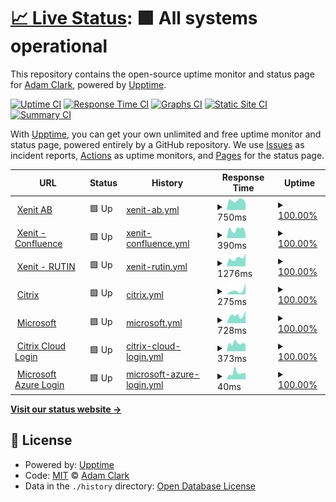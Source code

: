 # [📈 Live Status](https://madakralc.github.io/upptime): <!--live status--> **🟩 All systems operational**

This repository contains the open-source uptime monitor and status page for [Adam Clark](molnet.io), powered by [Upptime](https://github.com/upptime/upptime).

[![Uptime CI](https://github.com/madakralc/upptime/workflows/Uptime%20CI/badge.svg)](https://github.com/madakralc/upptime/actions?query=workflow%3A%22Uptime+CI%22)
[![Response Time CI](https://github.com/madakralc/upptime/workflows/Response%20Time%20CI/badge.svg)](https://github.com/madakralc/upptime/actions?query=workflow%3A%22Response+Time+CI%22)
[![Graphs CI](https://github.com/madakralc/upptime/workflows/Graphs%20CI/badge.svg)](https://github.com/madakralc/upptime/actions?query=workflow%3A%22Graphs+CI%22)
[![Static Site CI](https://github.com/madakralc/upptime/workflows/Static%20Site%20CI/badge.svg)](https://github.com/madakralc/upptime/actions?query=workflow%3A%22Static+Site+CI%22)
[![Summary CI](https://github.com/madakralc/upptime/workflows/Summary%20CI/badge.svg)](https://github.com/madakralc/upptime/actions?query=workflow%3A%22Summary+CI%22)

With [Upptime](https://upptime.js.org), you can get your own unlimited and free uptime monitor and status page, powered entirely by a GitHub repository. We use [Issues](https://github.com/madakralc/upptime/issues) as incident reports, [Actions](https://github.com/madakralc/upptime/actions) as uptime monitors, and [Pages](https://madakralc.github.io/upptime) for the status page.

<!--start: status pages-->
<!-- This summary is generated by Upptime (https://github.com/upptime/upptime) -->
<!-- Do not edit this manually, your changes will be overwritten -->
<!-- prettier-ignore -->
| URL | Status | History | Response Time | Uptime |
| --- | ------ | ------- | ------------- | ------ |
| <img alt="" src="https://icons.duckduckgo.com/ip3/xenit.se.ico" height="13"> [Xenit AB](https://xenit.se) | 🟩 Up | [xenit-ab.yml](https://github.com/madakralc/upptime/commits/HEAD/history/xenit-ab.yml) | <details><summary><img alt="Response time graph" src="./graphs/xenit-ab/response-time-week.png" height="20"> 750ms</summary><br><a href="https://madakralc.github.io/upptime/history/xenit-ab"><img alt="Response time 797" src="https://img.shields.io/endpoint?url=https%3A%2F%2Fraw.githubusercontent.com%2Fmadakralc%2Fupptime%2FHEAD%2Fapi%2Fxenit-ab%2Fresponse-time.json"></a><br><a href="https://madakralc.github.io/upptime/history/xenit-ab"><img alt="24-hour response time 580" src="https://img.shields.io/endpoint?url=https%3A%2F%2Fraw.githubusercontent.com%2Fmadakralc%2Fupptime%2FHEAD%2Fapi%2Fxenit-ab%2Fresponse-time-day.json"></a><br><a href="https://madakralc.github.io/upptime/history/xenit-ab"><img alt="7-day response time 750" src="https://img.shields.io/endpoint?url=https%3A%2F%2Fraw.githubusercontent.com%2Fmadakralc%2Fupptime%2FHEAD%2Fapi%2Fxenit-ab%2Fresponse-time-week.json"></a><br><a href="https://madakralc.github.io/upptime/history/xenit-ab"><img alt="30-day response time 797" src="https://img.shields.io/endpoint?url=https%3A%2F%2Fraw.githubusercontent.com%2Fmadakralc%2Fupptime%2FHEAD%2Fapi%2Fxenit-ab%2Fresponse-time-month.json"></a><br><a href="https://madakralc.github.io/upptime/history/xenit-ab"><img alt="1-year response time 797" src="https://img.shields.io/endpoint?url=https%3A%2F%2Fraw.githubusercontent.com%2Fmadakralc%2Fupptime%2FHEAD%2Fapi%2Fxenit-ab%2Fresponse-time-year.json"></a></details> | <details><summary><a href="https://madakralc.github.io/upptime/history/xenit-ab">100.00%</a></summary><a href="https://madakralc.github.io/upptime/history/xenit-ab"><img alt="All-time uptime 100.00%" src="https://img.shields.io/endpoint?url=https%3A%2F%2Fraw.githubusercontent.com%2Fmadakralc%2Fupptime%2FHEAD%2Fapi%2Fxenit-ab%2Fuptime.json"></a><br><a href="https://madakralc.github.io/upptime/history/xenit-ab"><img alt="24-hour uptime 100.00%" src="https://img.shields.io/endpoint?url=https%3A%2F%2Fraw.githubusercontent.com%2Fmadakralc%2Fupptime%2FHEAD%2Fapi%2Fxenit-ab%2Fuptime-day.json"></a><br><a href="https://madakralc.github.io/upptime/history/xenit-ab"><img alt="7-day uptime 100.00%" src="https://img.shields.io/endpoint?url=https%3A%2F%2Fraw.githubusercontent.com%2Fmadakralc%2Fupptime%2FHEAD%2Fapi%2Fxenit-ab%2Fuptime-week.json"></a><br><a href="https://madakralc.github.io/upptime/history/xenit-ab"><img alt="30-day uptime 100.00%" src="https://img.shields.io/endpoint?url=https%3A%2F%2Fraw.githubusercontent.com%2Fmadakralc%2Fupptime%2FHEAD%2Fapi%2Fxenit-ab%2Fuptime-month.json"></a><br><a href="https://madakralc.github.io/upptime/history/xenit-ab"><img alt="1-year uptime 100.00%" src="https://img.shields.io/endpoint?url=https%3A%2F%2Fraw.githubusercontent.com%2Fmadakralc%2Fupptime%2FHEAD%2Fapi%2Fxenit-ab%2Fuptime-year.json"></a></details>
| <img alt="" src="https://icons.duckduckgo.com/ip3/xenit.se.ico" height="13"> [Xenit - Confluence](https://xenit.atlassian.net) | 🟩 Up | [xenit-confluence.yml](https://github.com/madakralc/upptime/commits/HEAD/history/xenit-confluence.yml) | <details><summary><img alt="Response time graph" src="./graphs/xenit-confluence/response-time-week.png" height="20"> 390ms</summary><br><a href="https://madakralc.github.io/upptime/history/xenit-confluence"><img alt="Response time 436" src="https://img.shields.io/endpoint?url=https%3A%2F%2Fraw.githubusercontent.com%2Fmadakralc%2Fupptime%2FHEAD%2Fapi%2Fxenit-confluence%2Fresponse-time.json"></a><br><a href="https://madakralc.github.io/upptime/history/xenit-confluence"><img alt="24-hour response time 225" src="https://img.shields.io/endpoint?url=https%3A%2F%2Fraw.githubusercontent.com%2Fmadakralc%2Fupptime%2FHEAD%2Fapi%2Fxenit-confluence%2Fresponse-time-day.json"></a><br><a href="https://madakralc.github.io/upptime/history/xenit-confluence"><img alt="7-day response time 390" src="https://img.shields.io/endpoint?url=https%3A%2F%2Fraw.githubusercontent.com%2Fmadakralc%2Fupptime%2FHEAD%2Fapi%2Fxenit-confluence%2Fresponse-time-week.json"></a><br><a href="https://madakralc.github.io/upptime/history/xenit-confluence"><img alt="30-day response time 436" src="https://img.shields.io/endpoint?url=https%3A%2F%2Fraw.githubusercontent.com%2Fmadakralc%2Fupptime%2FHEAD%2Fapi%2Fxenit-confluence%2Fresponse-time-month.json"></a><br><a href="https://madakralc.github.io/upptime/history/xenit-confluence"><img alt="1-year response time 436" src="https://img.shields.io/endpoint?url=https%3A%2F%2Fraw.githubusercontent.com%2Fmadakralc%2Fupptime%2FHEAD%2Fapi%2Fxenit-confluence%2Fresponse-time-year.json"></a></details> | <details><summary><a href="https://madakralc.github.io/upptime/history/xenit-confluence">100.00%</a></summary><a href="https://madakralc.github.io/upptime/history/xenit-confluence"><img alt="All-time uptime 100.00%" src="https://img.shields.io/endpoint?url=https%3A%2F%2Fraw.githubusercontent.com%2Fmadakralc%2Fupptime%2FHEAD%2Fapi%2Fxenit-confluence%2Fuptime.json"></a><br><a href="https://madakralc.github.io/upptime/history/xenit-confluence"><img alt="24-hour uptime 100.00%" src="https://img.shields.io/endpoint?url=https%3A%2F%2Fraw.githubusercontent.com%2Fmadakralc%2Fupptime%2FHEAD%2Fapi%2Fxenit-confluence%2Fuptime-day.json"></a><br><a href="https://madakralc.github.io/upptime/history/xenit-confluence"><img alt="7-day uptime 100.00%" src="https://img.shields.io/endpoint?url=https%3A%2F%2Fraw.githubusercontent.com%2Fmadakralc%2Fupptime%2FHEAD%2Fapi%2Fxenit-confluence%2Fuptime-week.json"></a><br><a href="https://madakralc.github.io/upptime/history/xenit-confluence"><img alt="30-day uptime 100.00%" src="https://img.shields.io/endpoint?url=https%3A%2F%2Fraw.githubusercontent.com%2Fmadakralc%2Fupptime%2FHEAD%2Fapi%2Fxenit-confluence%2Fuptime-month.json"></a><br><a href="https://madakralc.github.io/upptime/history/xenit-confluence"><img alt="1-year uptime 100.00%" src="https://img.shields.io/endpoint?url=https%3A%2F%2Fraw.githubusercontent.com%2Fmadakralc%2Fupptime%2FHEAD%2Fapi%2Fxenit-confluence%2Fuptime-year.json"></a></details>
| <img alt="" src="https://icons.duckduckgo.com/ip3/xenit.se.ico" height="13"> [Xenit - RUTIN](https://rutin.xenit.se) | 🟩 Up | [xenit-rutin.yml](https://github.com/madakralc/upptime/commits/HEAD/history/xenit-rutin.yml) | <details><summary><img alt="Response time graph" src="./graphs/xenit-rutin/response-time-week.png" height="20"> 1276ms</summary><br><a href="https://madakralc.github.io/upptime/history/xenit-rutin"><img alt="Response time 1302" src="https://img.shields.io/endpoint?url=https%3A%2F%2Fraw.githubusercontent.com%2Fmadakralc%2Fupptime%2FHEAD%2Fapi%2Fxenit-rutin%2Fresponse-time.json"></a><br><a href="https://madakralc.github.io/upptime/history/xenit-rutin"><img alt="24-hour response time 1952" src="https://img.shields.io/endpoint?url=https%3A%2F%2Fraw.githubusercontent.com%2Fmadakralc%2Fupptime%2FHEAD%2Fapi%2Fxenit-rutin%2Fresponse-time-day.json"></a><br><a href="https://madakralc.github.io/upptime/history/xenit-rutin"><img alt="7-day response time 1276" src="https://img.shields.io/endpoint?url=https%3A%2F%2Fraw.githubusercontent.com%2Fmadakralc%2Fupptime%2FHEAD%2Fapi%2Fxenit-rutin%2Fresponse-time-week.json"></a><br><a href="https://madakralc.github.io/upptime/history/xenit-rutin"><img alt="30-day response time 1302" src="https://img.shields.io/endpoint?url=https%3A%2F%2Fraw.githubusercontent.com%2Fmadakralc%2Fupptime%2FHEAD%2Fapi%2Fxenit-rutin%2Fresponse-time-month.json"></a><br><a href="https://madakralc.github.io/upptime/history/xenit-rutin"><img alt="1-year response time 1302" src="https://img.shields.io/endpoint?url=https%3A%2F%2Fraw.githubusercontent.com%2Fmadakralc%2Fupptime%2FHEAD%2Fapi%2Fxenit-rutin%2Fresponse-time-year.json"></a></details> | <details><summary><a href="https://madakralc.github.io/upptime/history/xenit-rutin">100.00%</a></summary><a href="https://madakralc.github.io/upptime/history/xenit-rutin"><img alt="All-time uptime 100.00%" src="https://img.shields.io/endpoint?url=https%3A%2F%2Fraw.githubusercontent.com%2Fmadakralc%2Fupptime%2FHEAD%2Fapi%2Fxenit-rutin%2Fuptime.json"></a><br><a href="https://madakralc.github.io/upptime/history/xenit-rutin"><img alt="24-hour uptime 100.00%" src="https://img.shields.io/endpoint?url=https%3A%2F%2Fraw.githubusercontent.com%2Fmadakralc%2Fupptime%2FHEAD%2Fapi%2Fxenit-rutin%2Fuptime-day.json"></a><br><a href="https://madakralc.github.io/upptime/history/xenit-rutin"><img alt="7-day uptime 100.00%" src="https://img.shields.io/endpoint?url=https%3A%2F%2Fraw.githubusercontent.com%2Fmadakralc%2Fupptime%2FHEAD%2Fapi%2Fxenit-rutin%2Fuptime-week.json"></a><br><a href="https://madakralc.github.io/upptime/history/xenit-rutin"><img alt="30-day uptime 100.00%" src="https://img.shields.io/endpoint?url=https%3A%2F%2Fraw.githubusercontent.com%2Fmadakralc%2Fupptime%2FHEAD%2Fapi%2Fxenit-rutin%2Fuptime-month.json"></a><br><a href="https://madakralc.github.io/upptime/history/xenit-rutin"><img alt="1-year uptime 100.00%" src="https://img.shields.io/endpoint?url=https%3A%2F%2Fraw.githubusercontent.com%2Fmadakralc%2Fupptime%2FHEAD%2Fapi%2Fxenit-rutin%2Fuptime-year.json"></a></details>
| <img alt="" src="https://icons.duckduckgo.com/ip3/www.citrix.com.ico" height="13"> [Citrix](https://www.citrix.com/) | 🟩 Up | [citrix.yml](https://github.com/madakralc/upptime/commits/HEAD/history/citrix.yml) | <details><summary><img alt="Response time graph" src="./graphs/citrix/response-time-week.png" height="20"> 275ms</summary><br><a href="https://madakralc.github.io/upptime/history/citrix"><img alt="Response time 261" src="https://img.shields.io/endpoint?url=https%3A%2F%2Fraw.githubusercontent.com%2Fmadakralc%2Fupptime%2FHEAD%2Fapi%2Fcitrix%2Fresponse-time.json"></a><br><a href="https://madakralc.github.io/upptime/history/citrix"><img alt="24-hour response time 801" src="https://img.shields.io/endpoint?url=https%3A%2F%2Fraw.githubusercontent.com%2Fmadakralc%2Fupptime%2FHEAD%2Fapi%2Fcitrix%2Fresponse-time-day.json"></a><br><a href="https://madakralc.github.io/upptime/history/citrix"><img alt="7-day response time 275" src="https://img.shields.io/endpoint?url=https%3A%2F%2Fraw.githubusercontent.com%2Fmadakralc%2Fupptime%2FHEAD%2Fapi%2Fcitrix%2Fresponse-time-week.json"></a><br><a href="https://madakralc.github.io/upptime/history/citrix"><img alt="30-day response time 261" src="https://img.shields.io/endpoint?url=https%3A%2F%2Fraw.githubusercontent.com%2Fmadakralc%2Fupptime%2FHEAD%2Fapi%2Fcitrix%2Fresponse-time-month.json"></a><br><a href="https://madakralc.github.io/upptime/history/citrix"><img alt="1-year response time 261" src="https://img.shields.io/endpoint?url=https%3A%2F%2Fraw.githubusercontent.com%2Fmadakralc%2Fupptime%2FHEAD%2Fapi%2Fcitrix%2Fresponse-time-year.json"></a></details> | <details><summary><a href="https://madakralc.github.io/upptime/history/citrix">100.00%</a></summary><a href="https://madakralc.github.io/upptime/history/citrix"><img alt="All-time uptime 100.00%" src="https://img.shields.io/endpoint?url=https%3A%2F%2Fraw.githubusercontent.com%2Fmadakralc%2Fupptime%2FHEAD%2Fapi%2Fcitrix%2Fuptime.json"></a><br><a href="https://madakralc.github.io/upptime/history/citrix"><img alt="24-hour uptime 100.00%" src="https://img.shields.io/endpoint?url=https%3A%2F%2Fraw.githubusercontent.com%2Fmadakralc%2Fupptime%2FHEAD%2Fapi%2Fcitrix%2Fuptime-day.json"></a><br><a href="https://madakralc.github.io/upptime/history/citrix"><img alt="7-day uptime 100.00%" src="https://img.shields.io/endpoint?url=https%3A%2F%2Fraw.githubusercontent.com%2Fmadakralc%2Fupptime%2FHEAD%2Fapi%2Fcitrix%2Fuptime-week.json"></a><br><a href="https://madakralc.github.io/upptime/history/citrix"><img alt="30-day uptime 100.00%" src="https://img.shields.io/endpoint?url=https%3A%2F%2Fraw.githubusercontent.com%2Fmadakralc%2Fupptime%2FHEAD%2Fapi%2Fcitrix%2Fuptime-month.json"></a><br><a href="https://madakralc.github.io/upptime/history/citrix"><img alt="1-year uptime 100.00%" src="https://img.shields.io/endpoint?url=https%3A%2F%2Fraw.githubusercontent.com%2Fmadakralc%2Fupptime%2FHEAD%2Fapi%2Fcitrix%2Fuptime-year.json"></a></details>
| <img alt="" src="https://icons.duckduckgo.com/ip3/www.microsoft.com.ico" height="13"> [Microsoft](https://www.microsoft.com) | 🟩 Up | [microsoft.yml](https://github.com/madakralc/upptime/commits/HEAD/history/microsoft.yml) | <details><summary><img alt="Response time graph" src="./graphs/microsoft/response-time-week.png" height="20"> 728ms</summary><br><a href="https://madakralc.github.io/upptime/history/microsoft"><img alt="Response time 628" src="https://img.shields.io/endpoint?url=https%3A%2F%2Fraw.githubusercontent.com%2Fmadakralc%2Fupptime%2FHEAD%2Fapi%2Fmicrosoft%2Fresponse-time.json"></a><br><a href="https://madakralc.github.io/upptime/history/microsoft"><img alt="24-hour response time 1195" src="https://img.shields.io/endpoint?url=https%3A%2F%2Fraw.githubusercontent.com%2Fmadakralc%2Fupptime%2FHEAD%2Fapi%2Fmicrosoft%2Fresponse-time-day.json"></a><br><a href="https://madakralc.github.io/upptime/history/microsoft"><img alt="7-day response time 728" src="https://img.shields.io/endpoint?url=https%3A%2F%2Fraw.githubusercontent.com%2Fmadakralc%2Fupptime%2FHEAD%2Fapi%2Fmicrosoft%2Fresponse-time-week.json"></a><br><a href="https://madakralc.github.io/upptime/history/microsoft"><img alt="30-day response time 628" src="https://img.shields.io/endpoint?url=https%3A%2F%2Fraw.githubusercontent.com%2Fmadakralc%2Fupptime%2FHEAD%2Fapi%2Fmicrosoft%2Fresponse-time-month.json"></a><br><a href="https://madakralc.github.io/upptime/history/microsoft"><img alt="1-year response time 628" src="https://img.shields.io/endpoint?url=https%3A%2F%2Fraw.githubusercontent.com%2Fmadakralc%2Fupptime%2FHEAD%2Fapi%2Fmicrosoft%2Fresponse-time-year.json"></a></details> | <details><summary><a href="https://madakralc.github.io/upptime/history/microsoft">100.00%</a></summary><a href="https://madakralc.github.io/upptime/history/microsoft"><img alt="All-time uptime 100.00%" src="https://img.shields.io/endpoint?url=https%3A%2F%2Fraw.githubusercontent.com%2Fmadakralc%2Fupptime%2FHEAD%2Fapi%2Fmicrosoft%2Fuptime.json"></a><br><a href="https://madakralc.github.io/upptime/history/microsoft"><img alt="24-hour uptime 100.00%" src="https://img.shields.io/endpoint?url=https%3A%2F%2Fraw.githubusercontent.com%2Fmadakralc%2Fupptime%2FHEAD%2Fapi%2Fmicrosoft%2Fuptime-day.json"></a><br><a href="https://madakralc.github.io/upptime/history/microsoft"><img alt="7-day uptime 100.00%" src="https://img.shields.io/endpoint?url=https%3A%2F%2Fraw.githubusercontent.com%2Fmadakralc%2Fupptime%2FHEAD%2Fapi%2Fmicrosoft%2Fuptime-week.json"></a><br><a href="https://madakralc.github.io/upptime/history/microsoft"><img alt="30-day uptime 100.00%" src="https://img.shields.io/endpoint?url=https%3A%2F%2Fraw.githubusercontent.com%2Fmadakralc%2Fupptime%2FHEAD%2Fapi%2Fmicrosoft%2Fuptime-month.json"></a><br><a href="https://madakralc.github.io/upptime/history/microsoft"><img alt="1-year uptime 100.00%" src="https://img.shields.io/endpoint?url=https%3A%2F%2Fraw.githubusercontent.com%2Fmadakralc%2Fupptime%2FHEAD%2Fapi%2Fmicrosoft%2Fuptime-year.json"></a></details>
| <img alt="" src="https://icons.duckduckgo.com/ip3/citrix.cloud.com.ico" height="13"> [Citrix Cloud Login](https://citrix.cloud.com) | 🟩 Up | [citrix-cloud-login.yml](https://github.com/madakralc/upptime/commits/HEAD/history/citrix-cloud-login.yml) | <details><summary><img alt="Response time graph" src="./graphs/citrix-cloud-login/response-time-week.png" height="20"> 373ms</summary><br><a href="https://madakralc.github.io/upptime/history/citrix-cloud-login"><img alt="Response time 445" src="https://img.shields.io/endpoint?url=https%3A%2F%2Fraw.githubusercontent.com%2Fmadakralc%2Fupptime%2FHEAD%2Fapi%2Fcitrix-cloud-login%2Fresponse-time.json"></a><br><a href="https://madakralc.github.io/upptime/history/citrix-cloud-login"><img alt="24-hour response time 339" src="https://img.shields.io/endpoint?url=https%3A%2F%2Fraw.githubusercontent.com%2Fmadakralc%2Fupptime%2FHEAD%2Fapi%2Fcitrix-cloud-login%2Fresponse-time-day.json"></a><br><a href="https://madakralc.github.io/upptime/history/citrix-cloud-login"><img alt="7-day response time 373" src="https://img.shields.io/endpoint?url=https%3A%2F%2Fraw.githubusercontent.com%2Fmadakralc%2Fupptime%2FHEAD%2Fapi%2Fcitrix-cloud-login%2Fresponse-time-week.json"></a><br><a href="https://madakralc.github.io/upptime/history/citrix-cloud-login"><img alt="30-day response time 445" src="https://img.shields.io/endpoint?url=https%3A%2F%2Fraw.githubusercontent.com%2Fmadakralc%2Fupptime%2FHEAD%2Fapi%2Fcitrix-cloud-login%2Fresponse-time-month.json"></a><br><a href="https://madakralc.github.io/upptime/history/citrix-cloud-login"><img alt="1-year response time 445" src="https://img.shields.io/endpoint?url=https%3A%2F%2Fraw.githubusercontent.com%2Fmadakralc%2Fupptime%2FHEAD%2Fapi%2Fcitrix-cloud-login%2Fresponse-time-year.json"></a></details> | <details><summary><a href="https://madakralc.github.io/upptime/history/citrix-cloud-login">100.00%</a></summary><a href="https://madakralc.github.io/upptime/history/citrix-cloud-login"><img alt="All-time uptime 100.00%" src="https://img.shields.io/endpoint?url=https%3A%2F%2Fraw.githubusercontent.com%2Fmadakralc%2Fupptime%2FHEAD%2Fapi%2Fcitrix-cloud-login%2Fuptime.json"></a><br><a href="https://madakralc.github.io/upptime/history/citrix-cloud-login"><img alt="24-hour uptime 100.00%" src="https://img.shields.io/endpoint?url=https%3A%2F%2Fraw.githubusercontent.com%2Fmadakralc%2Fupptime%2FHEAD%2Fapi%2Fcitrix-cloud-login%2Fuptime-day.json"></a><br><a href="https://madakralc.github.io/upptime/history/citrix-cloud-login"><img alt="7-day uptime 100.00%" src="https://img.shields.io/endpoint?url=https%3A%2F%2Fraw.githubusercontent.com%2Fmadakralc%2Fupptime%2FHEAD%2Fapi%2Fcitrix-cloud-login%2Fuptime-week.json"></a><br><a href="https://madakralc.github.io/upptime/history/citrix-cloud-login"><img alt="30-day uptime 100.00%" src="https://img.shields.io/endpoint?url=https%3A%2F%2Fraw.githubusercontent.com%2Fmadakralc%2Fupptime%2FHEAD%2Fapi%2Fcitrix-cloud-login%2Fuptime-month.json"></a><br><a href="https://madakralc.github.io/upptime/history/citrix-cloud-login"><img alt="1-year uptime 100.00%" src="https://img.shields.io/endpoint?url=https%3A%2F%2Fraw.githubusercontent.com%2Fmadakralc%2Fupptime%2FHEAD%2Fapi%2Fcitrix-cloud-login%2Fuptime-year.json"></a></details>
| <img alt="" src="https://icons.duckduckgo.com/ip3/portal.azure.com.ico" height="13"> [Microsoft Azure Login](https://portal.azure.com) | 🟩 Up | [microsoft-azure-login.yml](https://github.com/madakralc/upptime/commits/HEAD/history/microsoft-azure-login.yml) | <details><summary><img alt="Response time graph" src="./graphs/microsoft-azure-login/response-time-week.png" height="20"> 40ms</summary><br><a href="https://madakralc.github.io/upptime/history/microsoft-azure-login"><img alt="Response time 40" src="https://img.shields.io/endpoint?url=https%3A%2F%2Fraw.githubusercontent.com%2Fmadakralc%2Fupptime%2FHEAD%2Fapi%2Fmicrosoft-azure-login%2Fresponse-time.json"></a><br><a href="https://madakralc.github.io/upptime/history/microsoft-azure-login"><img alt="24-hour response time 40" src="https://img.shields.io/endpoint?url=https%3A%2F%2Fraw.githubusercontent.com%2Fmadakralc%2Fupptime%2FHEAD%2Fapi%2Fmicrosoft-azure-login%2Fresponse-time-day.json"></a><br><a href="https://madakralc.github.io/upptime/history/microsoft-azure-login"><img alt="7-day response time 40" src="https://img.shields.io/endpoint?url=https%3A%2F%2Fraw.githubusercontent.com%2Fmadakralc%2Fupptime%2FHEAD%2Fapi%2Fmicrosoft-azure-login%2Fresponse-time-week.json"></a><br><a href="https://madakralc.github.io/upptime/history/microsoft-azure-login"><img alt="30-day response time 40" src="https://img.shields.io/endpoint?url=https%3A%2F%2Fraw.githubusercontent.com%2Fmadakralc%2Fupptime%2FHEAD%2Fapi%2Fmicrosoft-azure-login%2Fresponse-time-month.json"></a><br><a href="https://madakralc.github.io/upptime/history/microsoft-azure-login"><img alt="1-year response time 40" src="https://img.shields.io/endpoint?url=https%3A%2F%2Fraw.githubusercontent.com%2Fmadakralc%2Fupptime%2FHEAD%2Fapi%2Fmicrosoft-azure-login%2Fresponse-time-year.json"></a></details> | <details><summary><a href="https://madakralc.github.io/upptime/history/microsoft-azure-login">100.00%</a></summary><a href="https://madakralc.github.io/upptime/history/microsoft-azure-login"><img alt="All-time uptime 100.00%" src="https://img.shields.io/endpoint?url=https%3A%2F%2Fraw.githubusercontent.com%2Fmadakralc%2Fupptime%2FHEAD%2Fapi%2Fmicrosoft-azure-login%2Fuptime.json"></a><br><a href="https://madakralc.github.io/upptime/history/microsoft-azure-login"><img alt="24-hour uptime 100.00%" src="https://img.shields.io/endpoint?url=https%3A%2F%2Fraw.githubusercontent.com%2Fmadakralc%2Fupptime%2FHEAD%2Fapi%2Fmicrosoft-azure-login%2Fuptime-day.json"></a><br><a href="https://madakralc.github.io/upptime/history/microsoft-azure-login"><img alt="7-day uptime 100.00%" src="https://img.shields.io/endpoint?url=https%3A%2F%2Fraw.githubusercontent.com%2Fmadakralc%2Fupptime%2FHEAD%2Fapi%2Fmicrosoft-azure-login%2Fuptime-week.json"></a><br><a href="https://madakralc.github.io/upptime/history/microsoft-azure-login"><img alt="30-day uptime 100.00%" src="https://img.shields.io/endpoint?url=https%3A%2F%2Fraw.githubusercontent.com%2Fmadakralc%2Fupptime%2FHEAD%2Fapi%2Fmicrosoft-azure-login%2Fuptime-month.json"></a><br><a href="https://madakralc.github.io/upptime/history/microsoft-azure-login"><img alt="1-year uptime 100.00%" src="https://img.shields.io/endpoint?url=https%3A%2F%2Fraw.githubusercontent.com%2Fmadakralc%2Fupptime%2FHEAD%2Fapi%2Fmicrosoft-azure-login%2Fuptime-year.json"></a></details>

<!--end: status pages-->

[**Visit our status website →**](https://madakralc.github.io/upptime)

## 📄 License

- Powered by: [Upptime](https://github.com/upptime/upptime)
- Code: [MIT](./LICENSE) © [Adam Clark](molnet.io)
- Data in the `./history` directory: [Open Database License](https://opendatacommons.org/licenses/odbl/1-0/)
